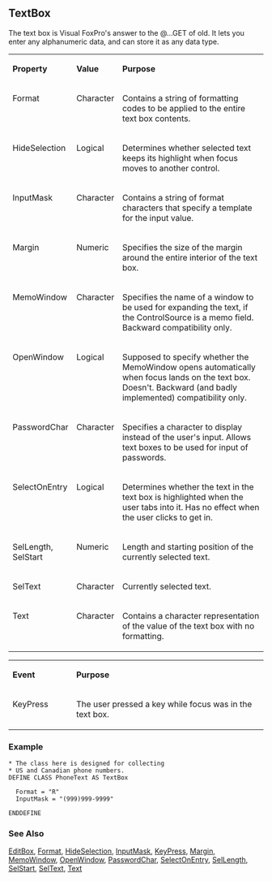 ## TextBox

The text box is Visual FoxPro's answer to the @...GET of old. It lets you enter any alphanumeric data, and can store it as any data type.

<table>
<tr>
  <td width="25%" valign="top">
  <p><b>Property</b></p>
  </td>
  <td width=14% valign=top>
  <p><b>Value</b></p>
  </td>
  <td width=61% valign=top>
  <p><b>Purpose</b></p>
  </td>
 </tr>
<tr>
  <td width="25%" valign="top">
  <p>Format</p>
  </td>
  <td width=14% valign=top>
  <p>Character</p>
  </td>
  <td width=61% valign=top>
  <p>Contains a string of formatting codes to be applied to the entire text box contents.</p>
  </td>
 </tr>
<tr>
  <td width="25%" valign="top">
  <p>HideSelection</p>
  </td>
  <td width=14% valign=top>
  <p>Logical</p>
  </td>
  <td width=61% valign=top>
  <p>Determines whether selected text keeps its highlight when focus moves to another control.</p>
  </td>
 </tr>
<tr>
  <td width="25%" valign="top">
  <p>InputMask</p>
  </td>
  <td width=14% valign=top>
  <p>Character</p>
  </td>
  <td width=61% valign=top>
  <p>Contains a string of format characters that specify a template for the input value.</p>
  </td>
 </tr>
<tr>
  <td width="25%" valign="top">
  <p>Margin</p>
  </td>
  <td width=14% valign=top>
  <p>Numeric</p>
  </td>
  <td width=61% valign=top>
  <p>Specifies the size of the margin around the entire interior of the text box.</p>
  </td>
 </tr>
<tr>
  <td width="25%" valign="top">
  <p>MemoWindow</p>
  </td>
  <td width=14% valign=top>
  <p>Character</p>
  </td>
  <td width=61% valign=top>
  <p>Specifies the name of a window to be used for expanding the text, if the ControlSource is a memo field. Backward compatibility only.<b ></b></p>
  </td>
 </tr>
<tr>
  <td width="25%" valign="top">
  <p>OpenWindow</p>
  </td>
  <td width=14% valign=top>
  <p>Logical</p>
  </td>
  <td width=61% valign=top>
  <p>Supposed to specify whether the MemoWindow opens automatically when focus lands on the text box. Doesn't. Backward (and badly implemented) compatibility only.</p>
  </td>
 </tr>
<tr>
  <td width="25%" valign="top">
  <p>PasswordChar</p>
  </td>
  <td width=14% valign=top>
  <p>Character</p>
  </td>
  <td width=61% valign=top>
  <p>Specifies a character to display instead of the user's input. Allows text boxes to be used for input of passwords.</p>
  </td>
 </tr>
<tr>
  <td width="25%" valign="top">
  <p>SelectOnEntry</p>
  </td>
  <td width=14% valign=top>
  <p>Logical</p>
  </td>
  <td width=61% valign=top>
  <p>Determines whether the text in the text box is highlighted when the user tabs into it. Has no effect when the user clicks to get in.</p>
  </td>
 </tr>
<tr>
  <td width="25%" valign="top">
  <p>SelLength, SelStart</p>
  </td>
  <td width=14% valign=top>
  <p>Numeric</p>
  </td>
  <td width=61% valign=top>
  <p>Length and starting position of the currently selected text.</p>
  </td>
 </tr>
<tr>
  <td width="25%" valign="top">
  <p>SelText</p>
  </td>
  <td width=14% valign=top>
  <p>Character</p>
  </td>
  <td width=61% valign=top>
  <p>Currently selected text.</p>
  </td>
 </tr>
<tr>
  <td width="25%" valign="top">
  <p>Text</p>
  </td>
  <td width=14% valign=top>
  <p>Character</p>
  </td>
  <td width=61% valign=top>
  <p>Contains a character representation of the value of the text box with no formatting.</p>
  </td>
 </tr>
</table>

<table>
<tr>
  <td width="25%" valign="top">
  <p><b>Event</b></p>
  </td>
  <td width=75% valign=top>
  <p><b>Purpose</b></p>
  </td>
 </tr>
<tr>
  <td width="25%" valign="top">
  <p>KeyPress</p>
  </td>
  <td width=75% valign=top>
  <p>The user pressed a key while focus was in the text box.</p>
  </td>
 </tr>
</table>

### Example

```foxpro
* The class here is designed for collecting
* US and Canadian phone numbers.
DEFINE CLASS PhoneText AS TextBox

  Format = "R"
  InputMask = "(999)999-9999"

ENDDEFINE
```
### See Also

[EditBox](s4g498.md), [Format](s4g312.md), [HideSelection](s4g506.md), [InputMask](s4g311.md), [KeyPress](s4g374.md), [Margin](s4g557.md), [MemoWindow](s4g559.md), [OpenWindow](s4g559.md), [PasswordChar](s4g380.md), [SelectOnEntry](s4g563.md), [SelLength](s4g391.md), [SelStart](s4g391.md), [SelText](s4g391.md), [Text](s4g414.md)